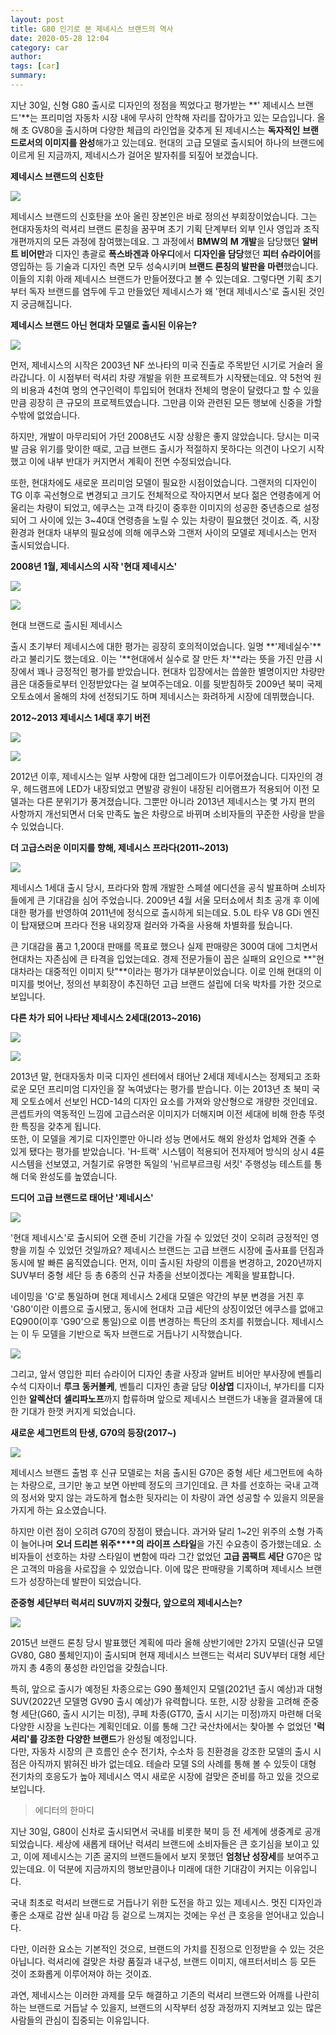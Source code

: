 ```yaml
---
layout: post
title: G80 인기로 본 제네시스 브랜드의 역사
date: 2020-05-28 12:04
category: car
author: 
tags: [car]
summary: 
---
```



지난 30일,  신형 G80 출시로 디자인의 정점을 찍었다고 평가받는 **' 제네시스 브랜드'**는 프리미엄 자동차 시장 내에 무사히 안착해 자리를 잡아가고 있는 모습입니다. 올해 초 GV80을 출시하며 다양한 체급의 라인업을 갖추게 된 제네시스는 **독자적인**  **브랜드로서의 이미지를 완성**해가고 있는데요. 현대의 고급  모델로 출시되어 하나의 브랜드에 이르게 된 지금까지, 제네시스가 걸어온 발자취를 되짚어 보겠습니다.  
  
****제네시스 브랜드의 신호탄****  

[![](https://post-phinf.pstatic.net/MjAyMDA0MTdfMjgw/MDAxNTg3MDk4NzM1OTQx.drL1-WOpPjqFdBU5lWDl93Jk0mq9A62zI_McAFx00KIg.teR4dyyZwLZ-_yv3XPFkpDK4xLYp2zOQYhv6VWO9kzgg.JPEG/%EB%8C%80%EC%A7%80_1_copy_63x-80.jpg?type=w1200)](https://post.naver.com/viewer/postView.nhn?volumeNo=28017920&memberNo=31032940#)

제네시스 브랜드의 신호탄을 쏘아 올린 장본인은 바로 정의선 부회장이었습니다. 그는 현대자동차의 럭셔리 브랜드 론칭을 꿈꾸며 초기 기획 단계부터 외부 인사 영입과 조직개편까지의 모든 과정에 참여했는데요. 그 과정에서 **BMW의**  **M 개발**을 담당했던 **알버트 비어만**과 디자인 총괄로 **폭스바겐과 아우디**에서 **디자인을 담당**했던 **피터 슈라이어**를 영입하는 등 기술과 디자인 측면 모두 성숙시키며 **브랜드 론칭의 발판을 마련**했습니다. 이들의 지휘 아래 제네시스 브랜드가 만들어졌다고 볼 수 있는데요. 그렇다면 기획 초기부터 독자 브랜드를 염두에 두고 만들었던 제네시스가 왜 '현대 제네시스'로 출시된 것인지 궁금해집니다.  
  
**제네시스 브랜드 아닌 현대차 모델로 출시된 이유는?**  

[![](https://post-phinf.pstatic.net/MjAyMDA0MTdfMjEx/MDAxNTg3MDk4MDQ3ODY1.c9tBgNWkkYtYkZOd6aXqSnwKUOlERVWX7xjRPdSWkJUg.5OF2sj58oiIgNsHXxconVNcz5TXgDLqYH03B9qP4Xywg.JPEG/2.jpg?type=w1200)](https://post.naver.com/viewer/postView.nhn?volumeNo=28017920&memberNo=31032940#)

먼저, 제네시스의 시작은 2003년 NF 쏘나타의 미국 진출로 주목받던 시기로 거슬러 올라갑니다. 이 시점부터 럭셔리 차량 개발을 위한 프로젝트가 시작됐는데요.  약 5천억 원의 비용과 4천여 명의 연구인력이 투입되어 현대차 전체의 명운이 달렸다고 할 수 있을 만큼 굉장히 큰 규모의 프로젝트였습니다. 그만큼 이와 관련된 모든 행보에 신중을 가할 수밖에 없었습니다.  
  
하지만, 개발이 마무리되어 가던 2008년도 시장 상황은 좋지 않았습니다. 당시는 미국발 금융 위기를 맞이한 때로, 고급 브랜드 출시가 적절하지 못하다는 의견이 나오기 시작했고 이에 내부 반대가 커지면서 계획이 전면 수정되었습니다.  
  
또한, 현대차에도 새로운 프리미엄 모델이 필요한 시점이었습니다. 그랜저의 디자인이 TG 이후 곡선형으로 변경되고 크기도 전체적으로 작아지면서 보다 젊은 연령층에게 어울리는 차량이 되었고, 에쿠스는  고객 타깃이 중후한 이미지의 성공한 중년층으로 설정되어 그 사이에 있는 3~40대 연령층을 노릴 수 있는 차량이 필요했던 것이죠. 즉, 시장 환경과 현대차 내부의 필요성에 의해 에쿠스와 그랜저 사이의 모델로 제네시스는 먼저 출시되었습니다.  
  
**2008년 1월, 제네시스의 시작 '현대 제네시스'**

[![](https://post-phinf.pstatic.net/MjAyMDA0MTdfMjYx/MDAxNTg3MDk4MDcyNjY2.JRV1H9JPJX1MMZWUsj3kT4HbEpKrQ-EVJ3KJ4bri86og.OZAJ2-UoZlypdIZb-L0doDsboV0E3iqJeRAePjtWbP4g.JPEG/%EB%8C%80%EC%A7%80_1_copy_23x-80.jpg?type=w1200)](https://post.naver.com/viewer/postView.nhn?volumeNo=28017920&memberNo=31032940#)

[![](https://post-phinf.pstatic.net/MjAyMDA0MTdfMjEz/MDAxNTg3MDk4MDg0NTA1.eCGmEnsGpwhYFGh_fomG6ks1R98OVuc03TXUSG6rbSYg._J6tShgaMyC4yP55v6T5kwwf_nxqLFC63wsjZzSbym0g.JPEG/%EB%8C%80%EC%A7%80_1_copy_43x-80.jpg?type=w1200)](https://post.naver.com/viewer/postView.nhn?volumeNo=28017920&memberNo=31032940#)

현대 브랜드로 출시된 제네시스

출시 초기부터 제네시스에 대한 평가는 굉장히 호의적이었습니다. 일명  **'제네실수'**라고 불리기도 했는데요. 이는 '**현대에서 실수로 잘 만든 차'**라는 뜻을 가진 만큼 시장에서 꽤나 긍정적인 평가를 받았습니다. 현대차 입장에서는  씁쓸한 별명이지만 차량만큼은 대중들로부터 인정받았다는 걸 보여주는데요. 이를 뒷받침하듯 2009년 북미 국제 오토쇼에서 올해의 차에 선정되기도 하며 제네시스는 화려하게 시장에 데뷔했습니다.

**2012~2013 제네시스 1세대 후기 버전**

[![](https://post-phinf.pstatic.net/MjAyMDA0MTdfMzQg/MDAxNTg3MDk4MTI4MTY2.ulGivLxUQ7NNlYNj0R8lJbGoSb-fbBMMVBl7sgWNUkgg.hcJrbQ5SNG-wGTPYbdLhtsLHJ-G_rAMnPHj8d4vxxskg.JPEG/%EB%8C%80%EC%A7%80_1_copy_33x-80.jpg?type=w1200)](https://post.naver.com/viewer/postView.nhn?volumeNo=28017920&memberNo=31032940#)

[![](https://post-phinf.pstatic.net/MjAyMDA0MTdfMTYy/MDAxNTg3MDk4MTQxODY3.mEMmzDyaVKKaPzi9EEP_E4Q58E091iSZ_CodJfy1NLMg.TljDtfetPGqQECX-hnObX8NvxmOYC5Zv08g1a23iKTQg.JPEG/%EB%8C%80%EC%A7%80_1_copy_53x-80.jpg?type=w1200)](https://post.naver.com/viewer/postView.nhn?volumeNo=28017920&memberNo=31032940#)

2012년 이후, 제네시스는 일부 사항에 대한 업그레이드가 이루어졌습니다. 디자인의 경우, 헤드램프에 LED가 내장되었고 면발광 광원이 내장된 리어램프가 적용되어 이전 모델과는 다른 분위기가 풍겨졌습니다. 그뿐만 아니라 2013년 제네시스는 몇 가지 편의 사항까지 개선되면서 더욱 만족도 높은 차량으로 바뀌며 소비자들의 꾸준한 사랑을 받을 수 있었습니다.

**더 고급스러운 이미지를 향해, 제네시스 프라다(2011~2013)**

[![](https://post-phinf.pstatic.net/MjAyMDA0MTdfNDgg/MDAxNTg3MDk4MTUxNTYz.xwDXUbmZRDjreYd-SRR3pbpbucCEmIWCGm0OOWnj5hkg.-v8BX1ct6kvFfVmu-43x0fUCu-KBnRKFJUFJS8HKdsQg.JPEG/3.jpg?type=w1200)](https://post.naver.com/viewer/postView.nhn?volumeNo=28017920&memberNo=31032940#)

제네시스 1세대 출시 당시, 프라다와 함께 개발한 스페셜 에디션을 공식 발표하며 소비자들에게 큰 기대감을 심어 주었습니다. 2009년 4월 서울 모터쇼에서 최초 공개 후 이에 대한 평가를 반영하여 2011년에 정식으로 출시하게 되는데요. 5.0L 타우 V8 GDi 엔진이 탑재됐으며 프라다 전용 내외장재 컬러와 가죽을 사용해 차별화를 뒀습니다.  
  
큰 기대감을 품고 1,200대 판매를 목표로 했으나 실제 판매량은 300여 대에 그치면서 현대차는 자존심에 큰 타격을 입었는데요. 경제 전문가들이 꼽은 실패의 요인으로 **"현대차라는 대중적인 이미지 탓"**이라는 평가가 대부분이었습니다. 이로 인해 현대의 이미지를 벗어난, 정의선 부회장이 추진하던 고급 브랜드 설립에 더욱 박차를 가한 것으로 보입니다.

**다른 차가 되어 나타난 제네시스 2세대(2013~2016)**

[![](https://post-phinf.pstatic.net/MjAyMDA0MTdfMTU1/MDAxNTg3MDk4MTgzNTY4.Y9LPNXIRP3-rqpsv0zU4CqZ9_Zc4i1ZqKXjstLHXlCUg.pfl6Ns42VtjHAPNk3Da3Vdsvvtqm3tl0lxtwrfwi0mcg.JPEG/%EB%8C%80%EC%A7%80_13x-80.jpg?type=w1200)](https://post.naver.com/viewer/postView.nhn?volumeNo=28017920&memberNo=31032940#)

[![](https://post-phinf.pstatic.net/MjAyMDA0MTdfMjEg/MDAxNTg3MDk4MTkxMTEw.YyE2g-DHEHyMiTQqIDNPd9tystL4TSF3W6qvIMxkiC4g.3UFMxRFfJxxhNBBMyIApDVm-tA7C46nU8xSE4AIHefUg.JPEG/%EB%8C%80%EC%A7%80_1_copy3x-80.jpg?type=w1200)](https://post.naver.com/viewer/postView.nhn?volumeNo=28017920&memberNo=31032940#)

2013년 말, 현대자동차 미국 디자인 센터에서 태어난 2세대 제네시스는 정제되고 조화로운 모던 프리미엄 디자인을 잘 녹여냈다는 평가를 받습니다. 이는 2013년 초 북미 국제 오토쇼에서 선보인 HCD-14의 디자인 요소를 가져와 양산형으로 개량한 것인데요. 콘셉트카의 역동적인 느낌에 고급스러운 이미지가 더해지며 이전 세대에 비해 한층 뚜렷한 특징을 갖추게 됩니다.  
또한, 이 모델을 계기로 디자인뿐만 아니라 성능 면에서도 해외 완성차 업체와 견줄 수 있게 됐다는 평가를 받았습니다. 'H-트랙' 시스템이 적용되어 전자제어 방식의 상시 4륜 시스템을 선보였고, 거칠기로 유명한 독일의 '뉘르부르크링 서킷' 주행성능 테스트를 통해 더욱 완성도를 높였습니다.  

**드디어 고급 브랜드로 태어난 '제네시스'**

[![](https://post-phinf.pstatic.net/MjAyMDA0MTdfMTIz/MDAxNTg3MDk4MjU4Nzgx.sG3UGK-LUK7xP5avfrTc-Vy856hzaNeNRK3D15sZxLog._hO7OWbDlS-gpKvokUizXZ36rEYhrhervGQZnDGm5rgg.JPEG/5.jpg?type=w1200)](https://post.naver.com/viewer/postView.nhn?volumeNo=28017920&memberNo=31032940#)

'현대 제네시스'로 출시되어 오랜 준비 기간을 가질 수 있었던 것이 오히려 긍정적인 영향을 끼칠 수 있었던 것일까요? 제네시스 브랜드는 고급 브랜드 시장에 출사표를 던짐과 동시에 발 빠른 움직였습니다. 먼저, 이미 출시된 차량의 이름을 변경하고, 2020년까지 SUV부터 중형 세단 등 총 6종의 신규 차종을 선보이겠다는 계획을 발표합니다.  
  
네이밍을 'G'로 통일하며 현대 제네시스 2세대 모델은 약간의 부분 변경을 거친 후 'G80'이란 이름으로 출시됐고, 동시에 현대차 고급 세단의 상징이었던 에쿠스를 없애고 EQ900(이후 'G90'으로 통일)으로 이름 변경하는 특단의 조치를 취했습니다. 제네시스는 이 두 모델을 기반으로 독자 브랜드로 거듭나기 시작했습니다.  

[![](https://post-phinf.pstatic.net/MjAyMDA0MTdfNTUg/MDAxNTg3MDk4ODY3NTE3.JfzkYOEuUvSb8DRZRVWdqil_Q6kZ_nTg4r0Z4NOUBuwg.AXqHvzLKov0clLfH8TOwl0kPMMgaoJ6IAJTbvM5dBeUg.JPEG/43x-80.jpg?type=w1200)](https://post.naver.com/viewer/postView.nhn?volumeNo=28017920&memberNo=31032940#)

그리고, 앞서 영입한 피터 슈라이어 디자인 총괄 사장과 알버트 비어만 부사장에 벤틀리 수석 디자이너 **루크** **동커볼케**, 벤틀리 디자인 총괄 담당 **이상엽** 디자이너, 부가티를 디자인한 **알렉산더** **셀리파노프**까지 합류하며 앞으로 제네시스 브랜드가 내놓을 결과물에 대한 기대가 한껏 커지게 되었습니다.

**새로운 세그먼트의 탄생, G70의 등장(2017~)**

[![](https://post-phinf.pstatic.net/MjAyMDA0MTdfMzAw/MDAxNTg3MDk4NzU3Nzcy.HCbpjWBUM3J0JPi5ua_lJ7z8pEw2etfPIOk39jkqIJ0g.PUNOdu94jvRg9SPpwnrtzyYVhsUeJB3Ls8NU-eimkj0g.JPEG/%EB%8C%80%EC%A7%80_1_copy_73x-80.jpg?type=w1200)](https://post.naver.com/viewer/postView.nhn?volumeNo=28017920&memberNo=31032940#)

제네시스 브랜드 출범 후 신규 모델로는 처음 출시된 G70은 중형 세단 세그먼트에 속하는 차량으로, 크기만 놓고 보면 아반떼 정도의 크기인데요.  큰 차를 선호하는 국내 고객의 정서와 맞지 않는 과도하게 협소한 뒷자리는 이 차량이 과연 성공할 수 있을지 의문을 가지게 하는 요소였습니다.  
  
하지만 이런 점이 오히려 G70의 장점이 됐습니다. 과거와 달리 1~2인 위주의 소형 가족이 늘어나며 **오너 드리븐 위주****의**  **라이프 스타일**을 가진 수요층이 증가했는데요. 소비자들이 선호하는 차량 스타일이 변함에 따라 그간 없었던 **고급 콤팩트 세단** G70은 많은 고객의 마음을 사로잡을 수 있었습니다. 이에 많은 판매량을 기록하며 제네시스 브랜드가 성장하는데 발판이 되었습니다.

**준중형 세단부터 럭셔리 SUV까지 갖췄다, 앞으로의 제네시스는?**

[![](https://post-phinf.pstatic.net/MjAyMDA0MTdfMjAy/MDAxNTg3MTA2NjU2NzI0.YJwBaLEDaK2OaYlf63sNPuWL5t4z3dI8N9B_KG0lzaEg.aMiczTkEhZ2rSWgYy6IUjoFIpNiS_Y4dHIZToneonVYg.PNG/6.png?type=w1200)](https://post.naver.com/viewer/postView.nhn?volumeNo=28017920&memberNo=31032940#)

2015년 브랜드 론칭 당시 발표했던 계획에 따라 올해 상반기에만 2가지 모델(신규 모델 GV80, G80 풀체인지)이 출시되며 현재 제네시스 브랜드는 럭셔리 SUV부터 대형 세단까지 총 4종의 풍성한 라인업을 갖췄습니다.  
  
특히, 앞으로 출시가 예정된 차종으로는 G90 풀체인지 모델(2021년 출시 예상)과 대형 SUV(2022년 모델명 GV90 출시 예상)가 유력합니다. 또한, 시장 상황을 고려해 준중형 세단(G60, 출시 시기는 미정), 쿠페 차종(GT70, 출시 시기는 미정)까지 마련해 더욱 다양한 시장을 노린다는 계획인데요. 이를 통해 그간 국산차에서는 찾아볼 수 없었던 **'럭셔리'를 강조한** **다양한 브랜드**가 완성될 예정입니다.  
다만, 자동차 시장의 큰 흐름인 순수 전기차, 수소차 등 친환경을 강조한 모델의 출시 시점은 아직까지 밝혀진 바가 없는데요. 테슬라 모델 S의 사례를 통해 볼 수 있듯이 대형 전기차의 호응도가 높아 제네시스 역시 새로운 시장에 걸맞은 준비를 하고 있을 것으로 보입니다.  

> 에디터의 한마디

지난 30일, G80이 신차로 출시되면서 국내를 비롯한 북미 등 전 세계에 생중계로 공개되었습니다. 세상에 새롭게 태어난 럭셔리 브랜드에 소비자들은 큰 호기심을 보이고 있고, 이에 제네시스는 기존 굴지의 브랜드들에서 보지 못했던 **엄청난 성장세**를 보여주고 있는데요. 이 덕분에 지금까지의 행보만큼이나 미래에 대한 기대감이 커지는 이유입니다.  
  
국내 최초로 럭셔리 브랜드로 거듭나기 위한 도전을 하고 있는 제네시스. 멋진 디자인과 좋은 소재로 감싼 실내 마감 등 겉으로 느껴지는 것에는 우선 큰 호응을 얻어내고 있습니다.  
  
다만, 이러한 요소는 기본적인 것으로, 브랜드의 가치를 진정으로 인정받을 수 있는 것은 아닙니다. 럭셔리에 걸맞은 차량 품질과 내구성, 브랜드 이미지, 애프터서비스 등 모든 것이 조화롭게 이루어져야 하는 것이죠.  
  
과연, 제네시스는 이러한 과제를 모두 해결하고 기존의 럭셔리 브랜드와 어깨를 나란히 하는 브랜드로 거듭날 수 있을지, 브랜드의 시작부터 성장 과정까지 지켜보고 있는 많은 사람들의 관심이 집중되는 이유입니다.